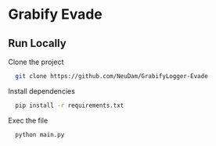 
# Grabify Evade


## Run Locally

Clone the project

```bash
  git clone https://github.com/NeuDam/GrabifyLogger-Evade
```
Install dependencies

```bash
  pip install -r requirements.txt
```

Exec the file 

```bash
  python main.py
```

